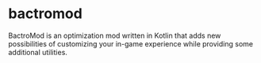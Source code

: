 # bactromod
BactroMod is an optimization mod written in Kotlin that adds new possibilities of customizing your in-game experience while providing some additional utilities.
